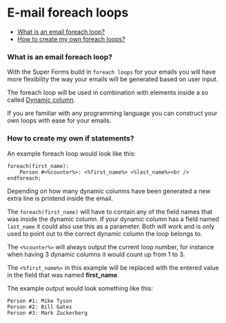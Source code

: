 # E-mail foreach loops

* [What is an email foreach loop?](#what-is-an-email-foreach-loop)
* [How to create my own foreach loops?](#how-to-create-my-own-foreach-loops)


### What is an email foreach loop?

With the Super Forms build in `foreach loops` for your emails you will have more flexibility the way your emails will be generated based on user input.

The foreach loop will be used in combination with elements inside a so called [Dynamic column](#columns?id=dynamic-add-more).

If you are familiar with any programming language you can construct your own loops with ease for your emails.



### How to create my own if statements?

An example foreach loop would look like this: 

	foreach(first_name): 
		Person #<%counter%>: <%first_name%> <%last_name%><br />
	endforeach;

Depending on how many dynamic columns have been generated a new extra line is printend inside the email.

The `foreach(first_name)` will have to contain any of the field names that was inside the dynamic column. If your dynamic column has a field named `last_name` it could also use this as a parameter. Both will work and is only used to point out to the correct dynamic column the loop belongs to.

The `<%counter%>` will always output the current loop number, for instance when having 3 dynamic columns it would count up from 1 to 3.

The `<%first_name%>` in this example will be replaced with the entered value in the field that was named **first_name**.

The example output would look something like this:

	Person #1: Mike Tyson
	Person #2: Bill Gates
	Person #3: Mark Zuckerberg

